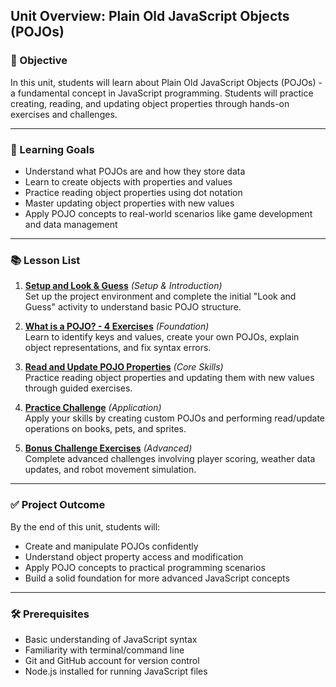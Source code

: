 ## Unit Overview: Plain Old JavaScript Objects (POJOs)

### 🧭 Objective

In this unit, students will learn about Plain Old JavaScript Objects (POJOs) - a fundamental concept in JavaScript programming. Students will practice creating, reading, and updating object properties through hands-on exercises and challenges.

---

### 🎯 Learning Goals

* Understand what POJOs are and how they store data
* Learn to create objects with properties and values
* Practice reading object properties using dot notation
* Master updating object properties with new values
* Apply POJO concepts to real-world scenarios like game development and data management

---

### 📚 Lesson List

1. **[Setup and Look & Guess](./lesson-3-pojo-lv1.md)** *(Setup & Introduction)*  
   Set up the project environment and complete the initial "Look and Guess" activity to understand basic POJO structure.

2. **[What is a POJO? - 4 Exercises](./lesson-3-pojo-lv2.md)** *(Foundation)*  
   Learn to identify keys and values, create your own POJOs, explain object representations, and fix syntax errors.

3. **[Read and Update POJO Properties](./lesson-3-pojo-lv3.md)** *(Core Skills)*  
   Practice reading object properties and updating them with new values through guided exercises.

4. **[Practice Challenge](./lesson-3-pojo-lv4.md)** *(Application)*  
   Apply your skills by creating custom POJOs and performing read/update operations on books, pets, and sprites.

5. **[Bonus Challenge Exercises](./lesson-3-pojo-lv5.md)** *(Advanced)*  
   Complete advanced challenges involving player scoring, weather data updates, and robot movement simulation.

---

### ✅ Project Outcome

By the end of this unit, students will:

* Create and manipulate POJOs confidently
* Understand object property access and modification
* Apply POJO concepts to practical programming scenarios
* Build a solid foundation for more advanced JavaScript concepts

---

### 🛠️ Prerequisites

* Basic understanding of JavaScript syntax
* Familiarity with terminal/command line
* Git and GitHub account for version control
* Node.js installed for running JavaScript files 